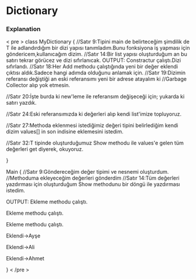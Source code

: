 # Dictionary
### Explanation

< pre >
class MyDictionary<T>
{
//Satır 9:Tipini main de belirteceğim şimdilik de T ile adlandırdığım bir dizi yapısı tanımladım.Bunu fonksiyona iş yapması için göndericem,kullanıcağım dizim.
//Satır 14:Bir list yapısı oluşturduğum an bu satırı tekrar görücez ve dizi sıfırlanıcak.
 OUTPUT: 
        Constractur çalıştı.Dizi sıfırlandı.
//Satır 18:Her Add methodu çalıştığında yeni bir değer eklendi çıktısı aldık.Sadece hangi adımda olduğunu anlamak için.
//Satır 19:Dizimin referansı değiştiği an eski referansımı yeni bir adrese atayalım ki 
//Garbage Collector alıp yok etmesin.
 
//Satır 20:İşte burda ki new'leme ile referansım değişeceği için; yukarda ki satırı yazdık.

//Satır 24:Eski referansımızda ki değerleri alıp kendi list'imize topluyoruz.

//Satır 27:Methoda eklenmesi istediğimiz değeri tipini belirlediğim kendi dizim values[] in son indisine eklemesini istedim.

//Satır 32:T tipinde oluşturduğumuz Show methodu ile values'e gelen tüm değerleri get diyerek, okuyoruz.

}

Main
{
//Satır 9:Göndereceğim değer tipimi ve nesnemi oluşturdum.
//Methoduma ekleyeceğim değerleri gönderdim 
//Satır 14:Tüm değerleri yazdırması için oluşturduğum Show methodunu bir döngü ile yazdırması istedim.

 OUTPUT: 
Ekleme methodu çalıştı.

Ekleme methodu çalıştı.

Ekleme methodu çalıştı.

Eklendi->Ayşe

Eklendi->Ali

Eklendi->Ahmet

}
< /pre >